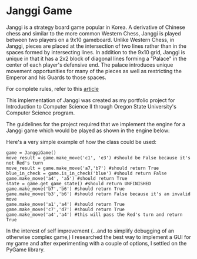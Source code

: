 # Janggi Game

Janggi is a strategy board game popular in Korea. A derivative of Chinese chess and similar to the more common Western Chess, Janggi is played between two players on a 9x10 gameboard. Unlike Western Chess, in Janggi, pieces are placed at the intersection of two lines rather than in the spaces formed by intersecting lines. In addition to the 9x10 grid, Janggi is unique in that it has a 2x2 block of diagonal lines forming a "Palace" in the center of each player's defensive end. The palace introduces unique movement opportunities for many of the pieces as well as restricting the Emperor and his Guards to those spaces.

For complete rules, refer to this [article](https://ancientchess.com/page/play-janggi.htm)

This implementation of Janggi was created as my portfolio project for Introduction to Computer Science II through Oregon State University's Computer Science program.

The guidelines for the project required that we implement the engine for a Janggi game which would be played as shown in the engine below:

Here's a very simple example of how the class could be used:
```
game = JanggiGame()
move_result = game.make_move('c1', 'e3') #should be False because it's not Red's turn
move_result = game.make_move('a7,'b7') #should return True
blue_in_check = game.is_in_check('blue') #should return False
game.make_move('a4', 'a5') #should return True
state = game.get_game_state() #should return UNFINISHED
game.make_move('b7','b6') #should return True
game.make_move('b3','b6') #should return False because it's an invalid move
game.make_move('a1','a4') #should return True
game.make_move('c7','d7') #should return True
game.make_move('a4','a4') #this will pass the Red's turn and return True
```

In the interest of self improvement (...and to simplify debugging of an otherwise complex game,) I researched the best way to implement a GUI for my game and after experimenting with a couple of options, I settled on the PyGame library. 

